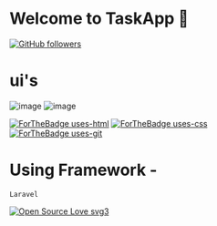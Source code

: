 # Welcome to TaskApp 👋
[![GitHub followers](https://img.shields.io/github/followers/bawantharathnayakasliit.svg?style=social&label=Follow&maxAge=2592000)](https://github.com/bawantharathnayakasliit?tab=followers)



# ui's
![image](https://drive.google.com/uc?export=view&id=1RppOfWpg_R01VXznEb6wn74U1O-cIujs)
![image](https://drive.google.com/uc?export=view&id=1nDdWCz92amkEKc5LV5WAXgcQiHBAwF06)

[![ForTheBadge uses-html](http://ForTheBadge.com/images/badges/uses-html.svg)](http://ForTheBadge.com)
[![ForTheBadge uses-css](http://ForTheBadge.com/images/badges/uses-css.svg)](http://ForTheBadge.com)
[![ForTheBadge uses-git](http://ForTheBadge.com/images/badges/uses-git.svg)](https://GitHub.com/)

# Using Framework - 
    Laravel
    
 [![Open Source Love svg3](https://badges.frapsoft.com/os/v3/open-source.svg?v=103)](https://github.com/ellerbrock/open-source-badges/)
   

